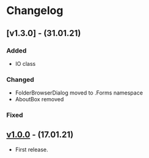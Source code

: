 # Changelog

## [v1.3.0] - (31.01.21)

### Added

 - IO class

### Changed

 - FolderBrowserDialog moved to .Forms namespace
 - AboutBox removed

### Fixed

## [v1.0.0] - (17.01.21)

 - First release.

[v1.0.0]: https://github.com/Limows/WinMobileIO/releases/tag/v1.0.0